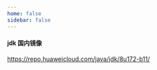 ```yaml
---
home: false
sidebar: false
---
```


#### jdk 国内镜像

https://repo.huaweicloud.com/java/jdk/8u172-b11/
